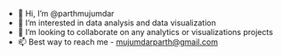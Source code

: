 - 👋 Hi, I’m @parthmujumdar
- 👀 I’m interested in data analysis and data visualization
- 💞️ I’m looking to collaborate on any analytics or visualizations projects
- 📫 Best way to reach me - mujumdarparth@gmail.com 

<!---
parthmujumdar/parthmujumdar is a ✨ special ✨ repository because its `README.md` (this file) appears on your GitHub profile.
You can click the Preview link to take a look at your changes.
--->
